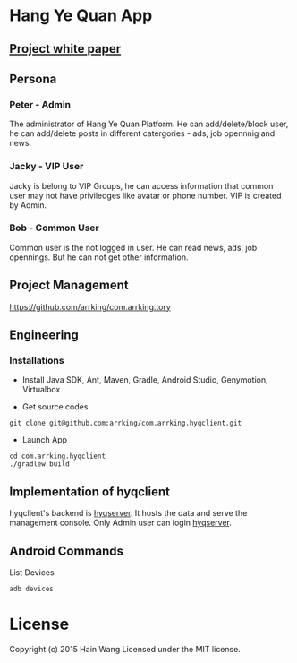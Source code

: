 # Hang Ye Quan App

## [Project white paper](https://github.com/arrking/com.arrking.doc/tree/master/bpo/hangyequan)

## Persona

### Peter - Admin

The administrator of Hang Ye Quan Platform. He can add/delete/block user, he can add/delete posts in different catergories - ads, job opennnig and news.

### Jacky - VIP User
Jacky is belong to VIP Groups, he can access information that common user may not have priviledges like avatar or phone number. VIP is created by Admin.

### Bob - Common User
Common user is the not logged in user. He can read news, ads, job opennings. But he can not get other information.

## Project Management 

https://github.com/arrking/com.arrking.tory

## Engineering 


### Installations 

* Install Java SDK, Ant, Maven, Gradle, Android Studio, Genymotion, Virtualbox

* Get source codes

```
git clone git@github.com:arrking/com.arrking.hyqclient.git
```

* Launch App
```
cd com.arrking.hyqclient
./gradlew build
```

## Implementation of hyqclient

hyqclient's backend is [hyqserver](https://github.com/arrking/com.arrking.hyqserver). It hosts the data and serve the management console. Only Admin user can login [hyqserver](https://github.com/arrking/com.arrking.hyqserver).


## Android Commands
List Devices
```
adb devices
```


# License
Copyright (c) 2015 Hain Wang
Licensed under the MIT license.
